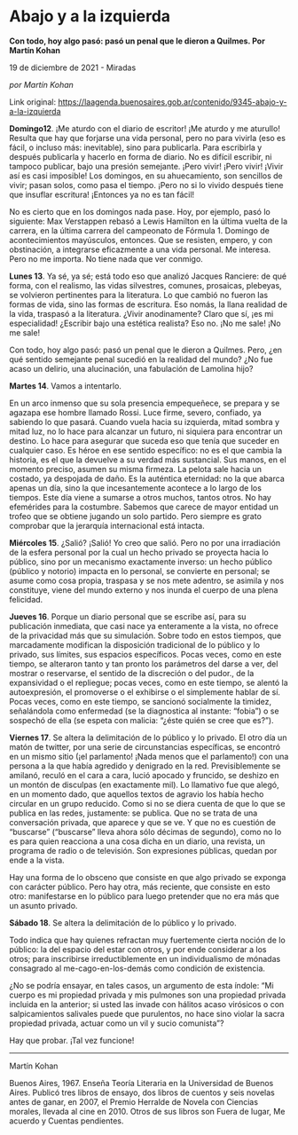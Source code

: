 # Abajo y a la izquierda

**Con todo, hoy algo pasó: pasó un penal que le dieron a Quilmes. Por Martín Kohan**

19 de diciembre de 2021 - Miradas

_por Martín Kohan_

Link original: https://laagenda.buenosaires.gob.ar/contenido/9345-abajo-y-a-la-izquierda



**Domingo12**. ¡Me aturdo con el diario de escritor! ¡Me aturdo y me aturullo! Resulta que hay que forjarse una vida personal, pero no para vivirla (eso es fácil, o incluso más: inevitable), sino para publicarla. Para escribirla y después publicarla y hacerlo en forma de diario. No es difícil escribir, ni tampoco publicar, bajo una presión semejante. ¡Pero vivir! ¡Pero vivir! ¡Vivir así es casi imposible! Los domingos, en su ahuecamiento, son sencillos de vivir; pasan solos, como pasa el tiempo. ¡Pero no si lo vivido después tiene que insuflar escritura! ¡Entonces ya no es tan fácil!




No es cierto que en los domingos nada pase. Hoy, por ejemplo, pasó lo siguiente: Max Verstappen rebasó a Lewis Hamilton en la última vuelta de la carrera, en la última carrera del campeonato de Fórmula 1. Domingo de acontecimientos mayúsculos, entonces. Que se resisten, empero, y con obstinación, a integrarse eficazmente a una vida personal. Me interesa. Pero no me importa. No tiene nada que ver conmigo.




**Lunes 13**. Ya sé, ya sé; está todo eso que analizó Jacques Ranciere: de qué forma, con el realismo, las vidas silvestres, comunes, prosaicas, plebeyas, se volvieron pertinentes para la literatura. Lo que cambió no fueron las formas de vida, sino las formas de escritura. Eso nomás, la llana realidad de la vida, traspasó a la literatura. ¿Vivir anodinamente? Claro que sí, ¡es mi especialidad! ¿Escribir bajo una estética realista? Eso no. ¡No me sale! ¡No me sale!




Con todo, hoy algo pasó: pasó un penal que le dieron a Quilmes. Pero, ¿en qué sentido semejante penal sucedió en la realidad del mundo? ¿No fue acaso un delirio, una alucinación, una fabulación de Lamolina hijo?




**Martes 14**. Vamos a intentarlo.




En un arco inmenso que su sola presencia empequeñece, se prepara y se agazapa ese hombre llamado Rossi. Luce firme, severo, confiado, ya sabiendo lo que pasará. Cuando vuela hacia su izquierda, mitad sombra y mitad luz, no lo hace para alcanzar un futuro, ni siquiera para encontrar un destino. Lo hace para asegurar que suceda eso que tenía que suceder en cualquier caso. Es héroe en ese sentido específico: no es el que cambia la historia, es el que la devuelve a su verdad más sustancial. Sus manos, en el momento preciso, asumen su misma firmeza. La pelota sale hacia un costado, ya despojada de daño. Es la auténtica eternidad: no la que abarca apenas un día, sino la que incesantemente acontece a lo largo de los tiempos. Este día viene a sumarse a otros muchos, tantos otros. No hay efemérides para la costumbre. Sabemos que carece de mayor entidad un trofeo que se obtiene jugando un solo partido. Pero siempre es grato comprobar que la jerarquía internacional está intacta.




**Miércoles 15**. ¿Salió? ¡Salió! Yo creo que salió. Pero no por una irradiación de la esfera personal por la cual un hecho privado se proyecta hacia lo público, sino por un mecanismo exactamente inverso: un hecho público (público y notorio) impacta en lo personal, se convierte en personal; se asume como cosa propia, traspasa y se nos mete adentro, se asimila y nos constituye, viene del mundo externo y nos inunda el cuerpo de una plena felicidad.




**Jueves 16**. Porque un diario personal que se escribe así, para su publicación inmediata, que casi nace ya enteramente a la vista, no ofrece de la privacidad más que su simulación. Sobre todo en estos tiempos, que marcadamente modifican la disposición tradicional de lo público y lo privado, sus límites, sus espacios específicos. Pocas veces, como en este tiempo, se alteraron tanto y tan pronto los parámetros del darse a ver, del mostrar o reservarse, el sentido de la discreción o del pudor., de la expansividad o el repliegue; pocas veces, como en este tiempo, se alentó la autoexpresión, el promoverse o el exhibirse o el simplemente hablar de sí. Pocas veces, como en este tiempo, se sancionó socialmente la timidez, señalándola como enfermedad (se la diagnostica al instante: “fobia”) o se sospechó de ella (se espeta con malicia: “¿éste quién se cree que es?”).




**Viernes 17**. Se altera la delimitación de lo público y lo privado. El otro día un matón de twitter, por una serie de circunstancias específicas, se encontró en un mismo sitio (¡el parlamento! ¡Nada menos que el parlamento!) con una persona a la que había agredido y denigrado en la red. Previsiblemente se amilanó, reculó en el cara a cara, lució apocado y fruncido, se deshizo en un montón de disculpas (en exactamente mil). Lo llamativo fue que alegó, en un momento dado, que aquellos textos de agravio los había hecho circular en un grupo reducido. Como si no se diera cuenta de que lo que se publica en las redes, justamente: se publica. Que no se trata de una conversación privada, que aparece y que se ve. Y que no es cuestión de “buscarse” (“buscarse” lleva ahora sólo décimas de segundo), como no lo es para quien reacciona a una cosa dicha en un diario, una revista, un programa de radio o de televisión. Son expresiones públicas, quedan por ende a la vista.




Hay una forma de lo obsceno que consiste en que algo privado se exponga con carácter público. Pero hay otra, más reciente, que consiste en esto otro: manifestarse en lo público para luego pretender que no era más que un asunto privado.




**Sábado 18**. Se altera la delimitación de lo público y lo privado.




Todo indica que hay quienes refractan muy fuertemente cierta noción de lo público: la del espacio del estar con otros, y por ende considerar a los otros; para inscribirse irreductiblemente en un individualismo de mónadas consagrado al me-cago-en-los-demás como condición de existencia.




¿No se podría ensayar, en tales casos, un argumento de esta índole: “Mi cuerpo es mi propiedad privada y mis pulmones son una propiedad privada incluida en la anterior; si usted las invade con hálitos acaso virósicos o con salpicamientos salivales puede que purulentos, no hace sino violar la sacra propiedad privada, actuar como un vil y sucio comunista”?




Hay que probar. ¡Tal vez funcione!




---




Martín Kohan




Buenos Aires, 1967. Enseña Teoría Literaria en la Universidad de Buenos Aires. Publicó tres libros de ensayo, dos libros de cuentos y seis novelas antes de ganar, en 2007, el Premio Herralde de Novela con Ciencias morales, llevada al cine en 2010. Otros de sus libros son Fuera de lugar, Me acuerdo y Cuentas pendientes.



